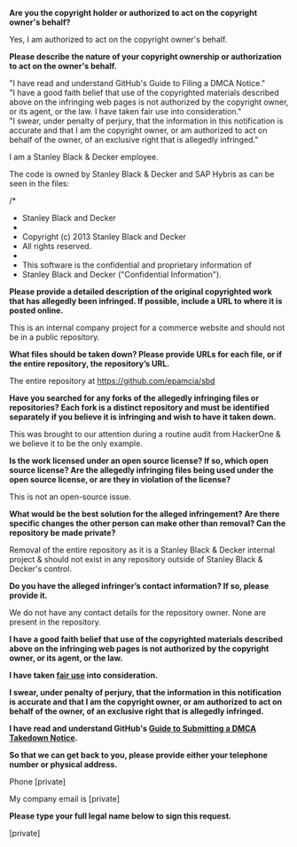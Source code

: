 **Are you the copyright holder or authorized to act on the copyright owner's behalf?**

Yes, I am authorized to act on the copyright owner's behalf.

**Please describe the nature of your copyright ownership or authorization to act on the owner's behalf.**
 
"I have read and understand GitHub's Guide to Filing a DMCA Notice."  
"I have a good faith belief that use of the copyrighted materials described above on the infringing web pages is not authorized by the copyright owner, or its agent, or the law. I have taken fair use into consideration."  
"I swear, under penalty of perjury, that the information in this notification is accurate and that I am the copyright owner, or am authorized to act on behalf of the owner, of an exclusive right that is allegedly infringed."

I am a Stanley Black & Decker employee.

The code is owned by Stanley Black & Decker and SAP Hybris as can be seen in the files:

/*
* Stanley Black and Decker
*
* Copyright (c) 2013 Stanley Black and Decker  
* All rights reserved.
*
* This software is the confidential and proprietary information of  
* Stanley Black and Decker ("Confidential Information").

**Please provide a detailed description of the original copyrighted work that has allegedly been infringed. If possible, include a URL to where it is posted online.**

This is an internal company project for a commerce website and should not be in a public repository.

**What files should be taken down? Please provide URLs for each file, or if the entire repository, the repository’s URL.**

The entire repository at https://github.com/epamcia/sbd

**Have you searched for any forks of the allegedly infringing files or repositories? Each fork is a distinct repository and must be identified separately if you believe it is infringing and wish to have it taken down.**

This was brought to our attention during a routine audit from HackerOne & we believe it to be the only example.

**Is the work licensed under an open source license? If so, which open source license? Are the allegedly infringing files being used under the open source license, or are they in violation of the license?**

This is not an open-source issue.

**What would be the best solution for the alleged infringement? Are there specific changes the other person can make other than removal? Can the repository be made private?**

Removal of the entire repository as it is a Stanley Black & Decker internal project & should not exist in any repository outside of Stanley Black & Decker's control.

**Do you have the alleged infringer’s contact information? If so, please provide it.**

We do not have any contact details for the repository owner. None are present in the repository.

**I have a good faith belief that use of the copyrighted materials described above on the infringing web pages is not authorized by the copyright owner, or its agent, or the law.**

**I have taken <a href="https://www.lumendatabase.org/topics/22">fair use</a> into consideration.**

**I swear, under penalty of perjury, that the information in this notification is accurate and that I am the copyright owner, or am authorized to act on behalf of the owner, of an exclusive right that is allegedly infringed.**

**I have read and understand GitHub's <a href="https://docs.github.com/articles/guide-to-submitting-a-dmca-takedown-notice/">Guide to Submitting a DMCA Takedown Notice</a>.**

**So that we can get back to you, please provide either your telephone number or physical address.**

Phone [private]

My company email is [private]

**Please type your full legal name below to sign this request.**

[private]
